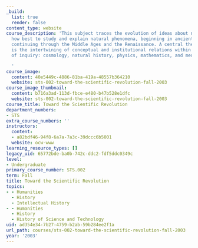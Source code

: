 ```yaml
---
_build:
  list: true
  render: false
content_type: website
course_description: 'This subject traces the evolution of ideas about nature, and
  how best to study and explain natural phenomena, beginning in ancient times and
  continuing through the Middle Ages and the Renaissance. A central theme of the subject
  is the intertwining of conceptual and institutional relations within diverse areas
  of inquiry: cosmology, natural history, physics, mathematics, and medicine.

  '
course_image:
  content: 40e5449c-4886-81ba-419a-48557b364210
  website: sts-002-toward-the-scientific-revolution-fall-2003
course_image_thumbnail:
  content: b716a3ad-113d-fbce-e480-b47b528e1dfc
  website: sts-002-toward-the-scientific-revolution-fall-2003
course_title: Toward the Scientific Revolution
department_numbers:
- STS
extra_course_numbers: ''
instructors:
  content:
  - a82bdf46-94f8-6a7a-7a3c-39dccc6b5001
  website: ocw-www
learning_resource_types: []
legacy_uid: 65772bde-ba0b-742c-ddc2-fdf5ddc0349c
level:
- Undergraduate
primary_course_number: STS.002
term: Fall
title: Toward the Scientific Revolution
topics:
- - Humanities
  - History
  - Intellectual History
- - Humanities
  - History
  - History of Science and Technology
uid: ad354e34-7b27-4759-b2ab-59b284ee2f1a
url_path: courses/sts-002-toward-the-scientific-revolution-fall-2003
year: '2003'
---
```

